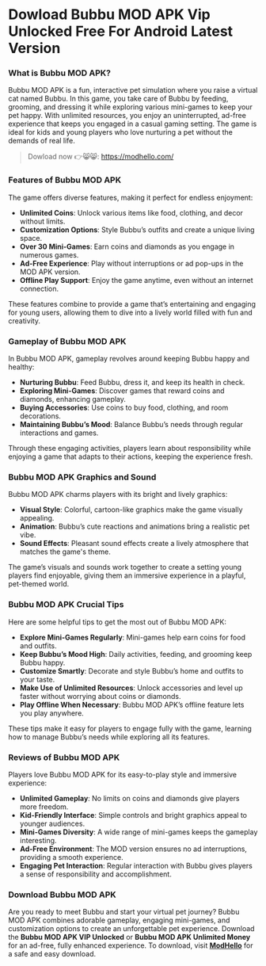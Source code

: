 # Dowload Bubbu MOD APK Vip Unlocked Free For Android Latest Version

### What is Bubbu MOD APK?

Bubbu MOD APK is a fun, interactive pet simulation where you raise a virtual cat named Bubbu. In this game, you take care of Bubbu by feeding, grooming, and dressing it while exploring various mini-games to keep your pet happy. With unlimited resources, you enjoy an uninterrupted, ad-free experience that keeps you engaged in a casual gaming setting. The game is ideal for kids and young players who love nurturing a pet without the demands of real life.


>Dowload now 👉😸😸: https://modhello.com/

### Features of Bubbu MOD APK

The game offers diverse features, making it perfect for endless enjoyment:

- **Unlimited Coins**: Unlock various items like food, clothing, and decor without limits.
- **Customization Options**: Style Bubbu’s outfits and create a unique living space.
- **Over 30 Mini-Games**: Earn coins and diamonds as you engage in numerous games.
- **Ad-Free Experience**: Play without interruptions or ad pop-ups in the MOD APK version.
- **Offline Play Support**: Enjoy the game anytime, even without an internet connection.

These features combine to provide a game that’s entertaining and engaging for young users, allowing them to dive into a lively world filled with fun and creativity.

### Gameplay of Bubbu MOD APK

In Bubbu MOD APK, gameplay revolves around keeping Bubbu happy and healthy:

- **Nurturing Bubbu**: Feed Bubbu, dress it, and keep its health in check.
- **Exploring Mini-Games**: Discover games that reward coins and diamonds, enhancing gameplay.
- **Buying Accessories**: Use coins to buy food, clothing, and room decorations.
- **Maintaining Bubbu’s Mood**: Balance Bubbu’s needs through regular interactions and games.

Through these engaging activities, players learn about responsibility while enjoying a game that adapts to their actions, keeping the experience fresh.

### Bubbu MOD APK Graphics and Sound

Bubbu MOD APK charms players with its bright and lively graphics:

- **Visual Style**: Colorful, cartoon-like graphics make the game visually appealing.
- **Animation**: Bubbu’s cute reactions and animations bring a realistic pet vibe.
- **Sound Effects**: Pleasant sound effects create a lively atmosphere that matches the game's theme.

The game’s visuals and sounds work together to create a setting young players find enjoyable, giving them an immersive experience in a playful, pet-themed world.

### Bubbu MOD APK Crucial Tips

Here are some helpful tips to get the most out of Bubbu MOD APK:

- **Explore Mini-Games Regularly**: Mini-games help earn coins for food and outfits.
- **Keep Bubbu’s Mood High**: Daily activities, feeding, and grooming keep Bubbu happy.
- **Customize Smartly**: Decorate and style Bubbu’s home and outfits to your taste.
- **Make Use of Unlimited Resources**: Unlock accessories and level up faster without worrying about coins or diamonds.
- **Play Offline When Necessary**: Bubbu MOD APK’s offline feature lets you play anywhere.

These tips make it easy for players to engage fully with the game, learning how to manage Bubbu’s needs while exploring all its features.

### Reviews of Bubbu MOD APK

Players love Bubbu MOD APK for its easy-to-play style and immersive experience:

- **Unlimited Gameplay**: No limits on coins and diamonds give players more freedom.
- **Kid-Friendly Interface**: Simple controls and bright graphics appeal to younger audiences.
- **Mini-Games Diversity**: A wide range of mini-games keeps the gameplay interesting.
- **Ad-Free Environment**: The MOD version ensures no ad interruptions, providing a smooth experience.
- **Engaging Pet Interaction**: Regular interaction with Bubbu gives players a sense of responsibility and accomplishment.

### Download Bubbu MOD APK

Are you ready to meet Bubbu and start your virtual pet journey? Bubbu MOD APK combines adorable gameplay, engaging mini-games, and customization options to create an unforgettable pet experience. Download the **Bubbu MOD APK VIP Unlocked** or **Bubbu MOD APK Unlimited Money** for an ad-free, fully enhanced experience. To download, visit **[ModHello](https://modhello.com)** for a safe and easy download.
